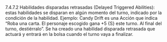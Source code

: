 7.4.7.2 Habilidades disparadas retrasadas (Delayed Triggered Abilities): estas habilidades se disparan en algún momento del turno, indicado por la condición de la habilidad. Ejemplo: Candy Drift es una Acción que indica “Roba una carta. El personaje escogido gana +5 {S} este turno. Al final del turno, destiérralo”. Se ha creado una habilidad disparada retrasada que actuará y entrará en la bolsa cuando el turno vaya a finalizar.